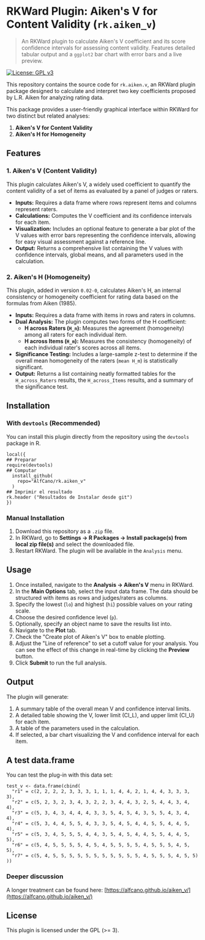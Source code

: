 # RKWard Plugin: Aiken's V for Content Validity (`rk.aiken_v`)

> An RKWard plugin to calculate Aiken's V coefficient and its score confidence intervals for assessing content validity. Features detailed tabular output and a `ggplot2` bar chart with error bars and a live preview.

[![License: GPL v3](https://img.shields.io/badge/License-GPL%20v3-blue.svg)](https://www.gnu.org/licenses/gpl-3.0)

This repository contains the source code for `rk.aiken.v`, an RKWard plugin package designed to calculate and interpret two key coefficients proposed by L.R. Aiken for analyzing rating data.

This package provides a user-friendly graphical interface within RKWard for two distinct but related analyses:

1.  **Aiken's V for Content Validity**
2.  **Aiken's H for Homogeneity**

## Features

### 1. Aiken's V (Content Validity)

This plugin calculates Aiken's V, a widely used coefficient to quantify the content validity of a set of items as evaluated by a panel of judges or raters.

-   **Inputs:** Requires a data frame where rows represent items and columns represent raters.
-   **Calculations:** Computes the V coefficient and its confidence intervals for each item.
-   **Visualization:** Includes an optional feature to generate a bar plot of the V values with error bars representing the confidence intervals, allowing for easy visual assessment against a reference line.
-   **Output:** Returns a comprehensive list containing the V values with confidence intervals, global means, and all parameters used in the calculation.

### 2. Aiken's H (Homogeneity)

This plugin, added in version `0.02-0`, calculates Aiken's H, an internal consistency or homogeneity coefficient for rating data based on the formulas from Aiken (1985).

-   **Inputs:** Requires a data frame with items in rows and raters in columns.
-   **Dual Analysis:** The plugin computes two forms of the H coefficient:
    -   **H across Raters (`H_n`):** Measures the agreement (homogeneity) among all raters for each individual item.
    -   **H across Items (`H_m`):** Measures the consistency (homogeneity) of each individual rater's scores across all items.
-   **Significance Testing:** Includes a large-sample z-test to determine if the overall mean homogeneity of the raters (`mean H_m`) is statistically significant.
-   **Output:** Returns a list containing neatly formatted tables for the `H_across_Raters` results, the `H_across_Items` results, and a summary of the significance test.

## Installation

### With `devtools` (Recommended)
You can install this plugin directly from the repository using the `devtools` package in R.

```
local({
## Preparar
require(devtools)
## Computar
  install_github(
    repo="AlfCano/rk.aiken_v"
  )
## Imprimir el resultado
rk.header ("Resultados de Instalar desde git")
})
```

### Manual Installation
1.  Download this repository as a `.zip` file.
2.  In RKWard, go to **Settings -> R Packages -> Install package(s) from local zip file(s)** and select the downloaded file.
3.  Restart RKWard. The plugin will be available in the `Analysis` menu.

## Usage

1.  Once installed, navigate to the **Analysis -> Aiken's V** menu in RKWard.
2.  In the **Main Options** tab, select the input data frame. The data should be structured with items as rows and judges/raters as columns.
3.  Specify the lowest (`lo`) and highest (`hi`) possible values on your rating scale.
4.  Choose the desired confidence level (`p`).
5.  Optionally, specify an object name to save the results list into.
6.  Navigate to the **Plot** tab.
7.  Check the "Create plot of Aiken's V" box to enable plotting.
8.  Adjust the "Line of reference" to set a cutoff value for your analysis. You can see the effect of this change in real-time by clicking the **Preview** button.
9.  Click **Submit** to run the full analysis.

## Output

The plugin will generate:
1.  A summary table of the overall mean V and confidence interval limits.
2.  A detailed table showing the V, lower limit (CI_L), and upper limit (CI_U) for each item.
3.  A table of the parameters used in the calculation.
4.  If selected, a bar chart visualizing the V and confidence interval for each item.

## A test data.frame

You can test the plug-in with this data set:

```
test_v <- data.frame(cbind(
  "r1" = c(2, 2, 2, 2, 3, 3, 3, 1, 1, 1, 4, 4, 2, 1, 4, 4, 3, 3, 3, 3),
  "r2" = c(5, 2, 3, 2, 3, 4, 3, 2, 2, 3, 4, 4, 3, 2, 5, 4, 4, 3, 4, 4),
  "r3" = c(5, 3, 4, 3, 4, 4, 4, 3, 3, 5, 4, 5, 4, 3, 5, 5, 4, 3, 4, 4),
  "r4" = c(5, 3, 4, 4, 5, 5, 4, 3, 3, 5, 4, 5, 4, 4, 5, 5, 4, 4, 5, 4),
  "r5" = c(5, 3, 4, 5, 5, 5, 4, 4, 3, 5, 4, 5, 4, 4, 5, 5, 4, 4, 5, 5),
  "r6" = c(5, 4, 5, 5, 5, 5, 4, 5, 4, 5, 5, 5, 5, 4, 5, 5, 5, 4, 5, 5),
  "r7" = c(5, 4, 5, 5, 5, 5, 5, 5, 5, 5, 5, 5, 5, 4, 5, 5, 5, 4, 5, 5)
))
```

### Deeper discussion

A longer treatment can be found here: [https://alfcano.github.io/aiken_v/](https://alfcano.github.io/aiken_v/)


## License

This plugin is licensed under the GPL (>= 3).

